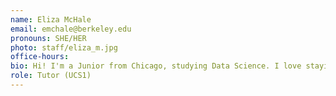 ```yaml
---
name: Eliza McHale
email: emchale@berkeley.edu
pronouns: SHE/HER
photo: staff/eliza_m.jpg
office-hours: 
bio: Hi! I'm a Junior from Chicago, studying Data Science. I love staying busy and outside of class I enjoy sports and baking sourdough. 
role: Tutor (UCS1)
---
```

